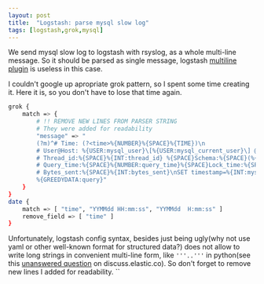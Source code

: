 ```yaml
---
layout: post
title:  "Logstash: parse mysql slow log"
tags: [logstash,grok,mysql]
---
```

We send mysql slow log to logstash with rsyslog, as a whole multi-line message. So it should be parsed as single message, logstash [multiline plugin](https://www.elastic.co/guide/en/logstash/current/plugins-codecs-multiline.html) is useless in this case.

I couldn't google up apropriate grok pattern, so I spent some time creating it. Here it is, so you don't have to lose that time again.

```bash
grok {
    match => {
        # !! REMOVE NEW LINES FROM PARSER STRING
        # They were added for readability
        "message" => "
        (?m)^# Time: (?<time>%{NUMBER}%{SPACE}%{TIME})\n
        # User@Host: %{USER:mysql_user}\[%{USER:mysql_current_user}\] @ (?<mysql_client_host>%{HOSTNAME}|%{IP}) \[%{IP:mysql_client_ip}\]\n
        # Thread_id:%{SPACE}%{INT:thread_id} %{SPACE}Schema:%{SPACE}(%{WORD:schema})?%{SPACE}Last_errno:%{SPACE}%{INT:last_errno}%{SPACE}Killed:%{SPACE}%{INT:killed}\n
        # Query_time:%{SPACE}%{NUMBER:query_time}%{SPACE}Lock_time:%{SPACE}%{NUMBER:lock_time}%{SPACE}Rows_sent:%{SPACE}%{INT:rows_sent}%{SPACE}Rows_examined:%{SPACE}%{INT:rows_examined}%{SPACE}Rows_affected:%{SPACE}%{INT:rows_affected}%{SPACE}Rows_read:%{SPACE}%{INT:rows_read}\n
        # Bytes_sent:%{SPACE}%{INT:bytes_sent}\nSET timestamp=%{INT:mysql_timestamp};\n
        %{GREEDYDATA:query}"
    }
}
date {
    match => [ "time", "YYMMdd HH:mm:ss", "YYMMdd  H:mm:ss" ]
    remove_field => [ "time" ]
}
```

Unfortunately, logstash config syntax, besides just being ugly(why not use yaml or other well-known format for structured data?) does not allow to write long strings in convenient multi-line form, like `'''..'''` in python(see this [unanswered question](https://discuss.elastic.co/t/syntax-for-readable-long-lines-in-logstash-config/88754) on discuss.elastic.co). So don't forget to remove new lines I added for readability.
``